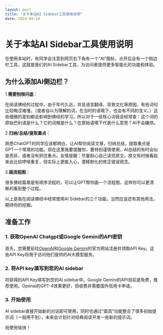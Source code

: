 ```yaml
---
layout: post
title: "关于本站AI Sidebar工具使用说明"
date: 2024-04-19
---
```


# 关于本站AI Sidebar工具使用说明

在使用本站时，有同学会注意到网页右下角有一个“AI”图标，点开后会有一个侧边栏工具，这就是我们的AI Sidebar工具，为访问者提供更多智能化的功能和体验。

## 为什么添加AI侧边栏？

1.**需要刨根问底**：

在阅读佛经的过程中，由于年代久远，并且语言翻译、背景文化等原因，有些词句比较晦涩难懂，（或者自以为理解的词，在当时的语境下，也会有不同的含义。）这些细微的差别都会影响到佛经的学习。所以对于一些核心词我会经常查：这个词的原始巴利语是什么？它的词根是什么？在原始语境下代表什么意思？AI不会嫌烦。

2.**归纳/总结/提取重点**：

熟悉ChatGPT的同学应该都明白，让AI帮你阅读文章，归纳总结，提取重点是GPT一个常用的功能。但在这里我要提醒你，要特别谨慎使用，AI总结的有时会似是而非，或者没有抓住重点。友情提醒：尽量耐心自己读完原文，原文有时候看起来会比较啰嗦重复，但实际上更能入心，潜移默化的修正错误观念。

3.**画流程图**：

很多佛经篇章是有顺序流程的，可以让GPT帮你画一个流程图，这样你可以更清晰的看到整个过程。

以上是我在阅读佛经中经常使用AI Sidebar的三个功能。当然应该还有其他用法，期待你的挖掘。

## 准备工作

### 1. 获取OpenAI Chatgpt或Google Gemini的API密钥

首先，您需要前往[OpenAI](https://www.openai.com)和[Google Gemini](https://ai.google.dev/)的官方网站注册并领取API Key。这些API Key将用于访问他们提供的AI大模型服务。

### 2. 将API key填写到您的AI sidebar

将获得的API Key填写到您的AI sidebar中。Google Gemini的API目前是免费，推荐使用。Openai的GPT-4效果更好，但收费并需要国外信用卡申请。

### 3. 开始使用

AI sidebar直接开始新的对话即可使用，同时也通过“面具”功能整合了很多初始提示词（一般用不到），未来会计划针对经典阅读开发一些新的提示词。

祝使用愉快！


